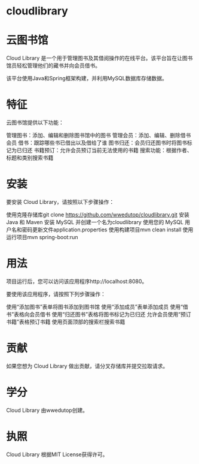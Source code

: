 # cloudlibrary
# 云图书馆
Cloud Library 是一个用于管理图书及其借阅操作的在线平台。该平台旨在让图书馆员轻松管理他们的藏书并向会员借书。

该平台使用Java和Spring框架构建，并利用MySQL数据库存储数据。

# 特征
云图书馆提供以下功能：

管理图书：添加、编辑和删除图书馆中的图书
管理会员：添加、编辑、删除借书会员
借书：跟踪哪些书已借出以及借给了谁
图书归还：会员归还图书时将图书标记为已归还
书籍预订：允许会员预订当前无法使用的书籍
搜索功能：根据作者、标题和类别搜索书籍
# 安装
要安装 Cloud Library，请按照以下步骤操作：

使用克隆存储库git clone https://github.com/wwedutop/cloudlibrary.git
安装 Java 和 Maven
安装 MySQL 并创建一个名为cloudlibrary
使用您的 MySQL 用户名和密码更新文件application.properties
使用构建项目mvn clean install
使用运行项目mvn spring-boot:run
# 用法
项目运行后，您可以访问该应用程序http://localhost:8080。

要使用该应用程序，请按照下列步骤操作：

使用“添加图书”表单将图书添加到图书馆
使用“添加成员”表单添加成员
使用“借书”表格向会员借书
使用“归还图书”表格将图书标记为已归还
允许会员使用“预订书籍”表格预订书籍
使用页面顶部的搜索栏搜索书籍
# 贡献
如果您想为 Cloud Library 做出贡献，请分叉存储库并提交拉取请求。

# 学分
Cloud Library 由wwedutop创建。

# 执照
Cloud Library 根据MIT License获得许可。
